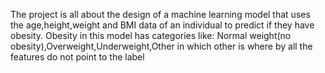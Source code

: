 The project is all about the design of a machine learning model that uses the age,height,weight and BMI data of an individual to predict if they have obesity.
Obesity in this model has categories like: Normal weight(no obesity),Overweight,Underweight,Other in which other is where by all the features do not point to the label
